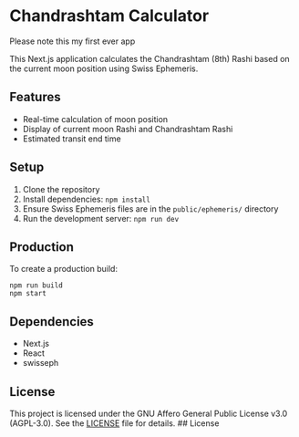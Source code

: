 # Chandrashtam Calculator
   Please note this my first ever app

   This Next.js application calculates the Chandrashtam (8th) Rashi based on the current moon position using Swiss Ephemeris. 

   ## Features

   - Real-time calculation of moon position
   - Display of current moon Rashi and Chandrashtam Rashi
   - Estimated transit end time

   ## Setup

   1. Clone the repository
   2. Install dependencies: `npm install`
   3. Ensure Swiss Ephemeris files are in the `public/ephemeris/` directory
   4. Run the development server: `npm run dev`

   ## Production

   To create a production build:

   ```
   npm run build
   npm start
   ```

   ## Dependencies

   - Next.js
   - React
   - swisseph

  ## License

This project is licensed under the GNU Affero General Public License v3.0 (AGPL-3.0). See the [LICENSE](LICENSE) file for details. ## License
